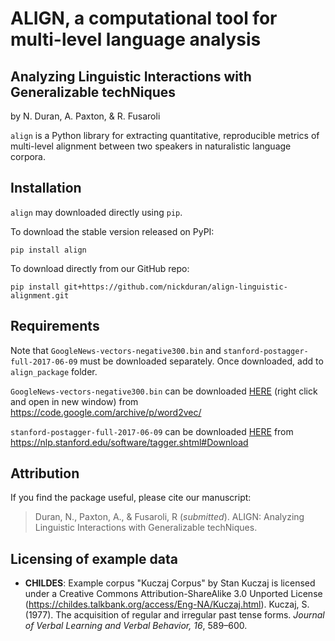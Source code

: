 # ALIGN, a computational tool for multi-level language analysis
## Analyzing Linguistic Interactions with Generalizable techNiques

by N. Duran, A. Paxton, & R. Fusaroli

`align` is a Python library for extracting quantitative, reproducible metrics of multi-level alignment between two speakers in naturalistic language corpora.

## Installation

`align` may downloaded directly using `pip`.

To download the stable version released on PyPI:
```
pip install align
```

To download directly from our GitHub repo:
```
pip install git+https://github.com/nickduran/align-linguistic-alignment.git
```

## Requirements

Note that `GoogleNews-vectors-negative300.bin` and `stanford-postagger-full-2017-06-09` must be downloaded separately. Once downloaded, add to `align_package` folder.  

`GoogleNews-vectors-negative300.bin` can be downloaded [HERE](https://drive.google.com/file/d/0B7XkCwpI5KDYNlNUTTlSS21pQmM/edit?usp=sharing) (right click and open in new window) from https://code.google.com/archive/p/word2vec/

`stanford-postagger-full-2017-06-09` can be downloaded [HERE](https://nlp.stanford.edu/software/stanford-postagger-full-2017-06-09.zip) from https://nlp.stanford.edu/software/tagger.shtml#Download 

## Attribution

If you find the package useful, please cite our manuscript:

>Duran, N., Paxton, A., & Fusaroli, R (*submitted*). ALIGN: Analyzing
>    Linguistic Interactions with Generalizable techNiques.

## Licensing of example data

* **CHILDES**: Example corpus "Kuczaj Corpus" by Stan Kuczaj is licensed under a Creative Commons Attribution-ShareAlike 3.0 Unported License (https://childes.talkbank.org/access/Eng-NA/Kuczaj.html). Kuczaj, S. (1977). The acquisition of regular and irregular past tense forms. *Journal of Verbal Learning and Verbal Behavior, 16*, 589–600.
